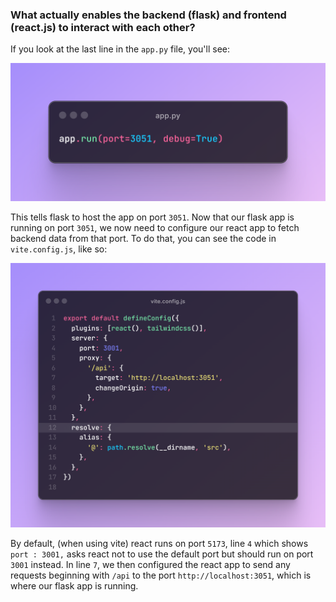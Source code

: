 ### What actually enables the backend (flask) and frontend (react.js) to interact with each other?
If you look at the last line in the `app.py` file, you'll see:

![main.py](../assets/app.py.png)

This tells flask to host the app on port `3051`. Now that our flask app is running on port `3051`, we now need to configure our react app to fetch backend data from that port. To do that, you can see the code in `vite.config.js`, like so:

![vite.config.js](../assets/vite.config.js.png)

By default, (when using vite) react runs on port `5173`, line `4` which shows `port : 3001,` asks react not to use the default port but should run on port `3001` instead.
In line `7`, we then configured the react app to send any requests beginning with `/api` to the port `http://localhost:3051`, which is where our flask app is running.
